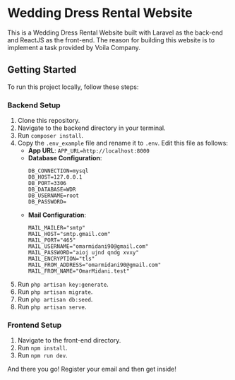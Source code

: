 # Wedding Dress Rental Website

This is a Wedding Dress Rental Website built with Laravel as the back-end and ReactJS as the front-end. The reason for building this website is to implement a task provided by Voila Company.

## Getting Started

To run this project locally, follow these steps:

### Backend Setup

1. Clone this repository.
2. Navigate to the backend directory in your terminal.
3. Run `composer install`.
4. Copy the `.env_example` file and rename it to `.env`. Edit this file as follows:
   - **App URL**: `APP_URL=http://localhost:8000`
   - **Database Configuration**:
     ```env
     DB_CONNECTION=mysql
     DB_HOST=127.0.0.1
     DB_PORT=3306
     DB_DATABASE=WDR
     DB_USERNAME=root
     DB_PASSWORD=
     ```
   - **Mail Configuration**:
     ```env
     MAIL_MAILER="smtp"
     MAIL_HOST="smtp.gmail.com"
     MAIL_PORT="465"
     MAIL_USERNAME="omarmidani90@gmail.com"
     MAIL_PASSWORD="aioj ujnd qndg xvxy"
     MAIL_ENCRYPTION="tls"
     MAIL_FROM_ADDRESS="omarmidani90@gmail.com"
     MAIL_FROM_NAME="OmarMidani.test"
     ```
5. Run `php artisan key:generate`.
6. Run `php artisan migrate`.
7. Run `php artisan db:seed`.
8. Run `php artisan serve`.

### Frontend Setup

1. Navigate to the front-end directory.
2. Run `npm install`.
3. Run `npm run dev`.

And there you go! Register your email and then get inside!
